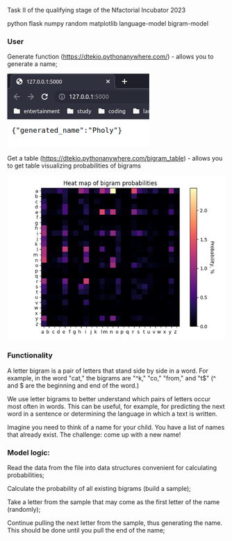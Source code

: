 Task II of the qualifying stage of the Nfactorial Incubator 2023

python flask numpy random matplotlib language-model bigram-model

### **User**
Generate function (https://dtekio.pythonanywhere.com/) - allows you to generate a name;

![Name Generation image](function.png "Name Generation")


Get a table (https://dtekio.pythonanywhere.com/bigram_table) - allows you to get table visualizing probabilities of bigrams

![Probabilities table image](bigram_table.png "Probabilities table")

### **Functionality**
A letter bigram is a pair of letters that stand side by side in a word. For example, in the word "cat," the bigrams are "^k," "co," "from," and "t$" (^ and $ are the beginning and end of the word.)

We use letter bigrams to better understand which pairs of letters occur most often in words. This can be useful, for example, for predicting the next word in a sentence or determining the language in which a text is written.

Imagine you need to think of a name for your child. You have a list of names that already exist. The challenge: come up with a new name!

### **Model logic:**
Read the data from the file into data structures convenient for calculating probabilities;

Calculate the probability of all existing bigrams (build a sample);

Take a letter from the sample that may come as the first letter of the name (randomly);

Continue pulling the next letter from the sample, thus generating the name. This should be done until you pull the end of the name;